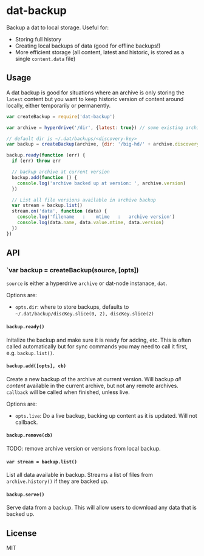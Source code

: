 # dat-backup

Backup a dat to local storage. Useful for:

* Storing full history
* Creating local backups of data (good for offline backups!)
* More efficient storage (all content, latest and historic, is stored as a single `content.data` file)

## Usage

A dat backup is good for situations where an archive is only storing the `latest` content but you want to keep historic version of content around locally, either temporarily or permanently.

```js
var createBackup = require('dat-backup')

var archive = hyperdrive('/dir', {latest: true}) // some existing archive or dat-node instance

// default dir is ~/.dat/backups/<discovery-key>
var backup = createBackup(archive, {dir: '/big-hd/' + archive.discoveryKey.toString('hex')})

backup.ready(function (err) {
  if (err) throw err

  // backup archive at current version
  backup.add(function () {
  	console.log('archive backed up at version: ', archive.version)
  })

  // List all file versions available in archive backup
  var stream = backup.list()
  stream.on('data', function (data) {
  	console.log('filename   :    mtime   :   archive version')
  	console.log(data.name, data.value.mtime, data.version)
  })
})
```

## API

### `var backup = createBackup(source, [opts])

`source` is either a hyperdrive `archive` or dat-node instanace, `dat`.

Options are:

* `opts.dir`: where to store backups, defaults to `~/.dat/backup/discKey.slice(0, 2), discKey.slice(2)`

#### `backup.ready()`

Initalize the backup and make sure it is ready for adding, etc. This is often called automatically but for sync commands you may need to call it first, e.g. `backup.list()`.

#### `backup.add([opts], cb)`

Create a new backup of the archive at current version. Will backup *all content* available in the current archive, but not any remote archives. `callback` will be called when finished, unless live.

Options are:

* `opts.live`: Do a live backup, backing up content as it is updated. Will not callback.

#### `backup.remove(cb)`

TODO: remove archive version or versions from local backup.

#### `var stream = backup.list()`

List all data available in backup. Streams a list of files from `archive.history()` if they are backed up.

#### `backup.serve()`

Serve data from a backup. This will allow users to download any data that is backed up.

## License

MIT
